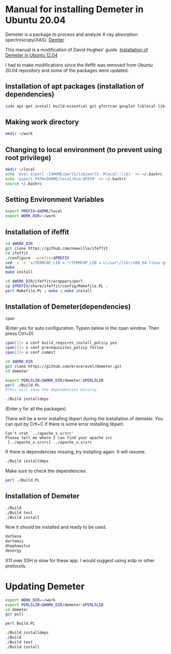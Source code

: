 # Manual for installing Demeter in Ubuntu 20.04
Demeter is a package to process and analyze X-ray absorption spectroscopy(XAS).
[Demter](https://github.com/bruceravel/demeter)

This manual is a modification of David Hughes' guide. 
[Installation of Demeter in Ubuntu 12.04](http://bruceravel.github.io/demeter/documents/SinglePage/demeter_nonroot.html)

I had to make modifications since the ifeffit was removed from Ubuntu 20.04 repository and some of the packages were updated.

## Installation of apt packages (installation of dependencies)
```bash
sudo apt-get install build-essential git gfortran gnuplot liblocal-lib-perl libx11-dev libncurses5-dev libpng-dev libwxgtk3.0-gtk3-dev libmodule-build-perl libwx-perl xauth xterm pgplot5
```

## Making work directory
```bash
mkdir ~/work
```

## Changing to local environment (to prevent using root privilege)
```bash
mkdir ~/local
echo 'eval $(perl -I$HOME/perl5/lib/perl5 -Mlocal::lib)' >> ~/.bashrc
echo 'export PATH=$HOME/local/bin:$PATH' >> ~/.bashrc
source ~/.bashrc
```

## Setting Environment Variables
```bash
export PREFIX=$HOME/local
export WORK_DIR=~/work
```

## Installation of ifeffit
```bash
cd $WORK_DIR
git clone https://github.com/newville/ifeffit
cd ifeffit
./configure --prefix=$PREFIX
sed -i -e 's/TERMCAP_LIB =.*/TERMCAP_LIB =-L\/usr\/lib\/x86_64-linux-gnu\/ -lncurses/g' src/cmdline/Makefile
make
make install

cd $WORK_DIR/ifeffit/wrappers/perl
cp $PREFIX/share/ifeffit/config/Makefile.PL .
perl Makefile.PL ; make ; make install
```

## Installation of Demeter(dependencies)
```bash
cpan
```
(Enter yes for auto configuration. Typein below in the cpan window. Then press Ctrl+D)

``` bash
cpan[1]> o conf build_requires_install_policy yes
cpan[2]> o conf prerequisites_policy follow
cpan[3]> o conf commit
```

```bash
cd $WORK_DIR
git clone https://github.com/bruceravel/demeter.git
cd demeter

export PERL5LIB=$WORK_DIR/demeter:$PERL5LIB
perl ./Build.PL
#This will show the dependencies missing

./Build installdeps
```
(Enter y for all the packages)

There will be a error installing libperl during the installation of demeter.
You can quit by Crtl+C if there is some error installing libperl.
```
Can't stat `../apache_x.x/src'
Please tell me where I can find your apache src
 [../apache_x.x/src] ../apache_x.x/src
```

If there is dependencies missing, try installing again. It will resume.
```bash
./Build installdeps
```

Make sure to check the dependencies.
```bash
perl ./Build.PL
```

## Installation of Demeter
```bash
./Build
./Build test
./Build install
````

Now it should be installed and ready to be used.

```bash
dathena
dartemis
dhephaestus
denergy
```

X11 over SSH is slow for these app. I would suggest using xrdp or other protocols.

# Updating Demeter

```bash
export WORK_DIR=~/work
export PERL5LIB=$WORK_DIR/demeter:$PERL5LIB
cd demeter
git pull

perl Build.PL

./Build installdeps
./Build
./Build test
./Build install
```



